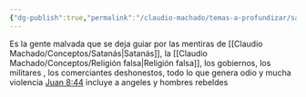 ```yaml
---
{"dg-publish":true,"permalink":"/claudio-machado/temas-a-profundizar/satanas/descendencia-de-la-serpiente/"}
---
```


Es la gente malvada que se deja guiar por las mentiras de [[Claudio Machado/Conceptos/Satanás\|Satanás]], la [[Claudio Machado/Conceptos/Religión falsa\|Religión falsa]], los gobiernos, los militares , los comerciantes deshonestos, todo lo que genera odio y mucha violencia [Juan 8:44](https://wol.jw.org/es/wol/b/r4/lp-s/nwtsty/43/8#v=43:8:44) incluye a angeles y hombres rebeldes 
